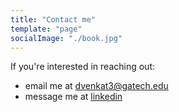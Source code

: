 ```yaml
---
title: "Contact me"
template: "page"
socialImage: "./book.jpg"
---
```


If you're interested in reaching out:
- email me at <dvenkat3@gatech.edu>
- message me at [linkedin](https://www.linkedin.com/in/dhruva-venkat-10a87b17b/)
